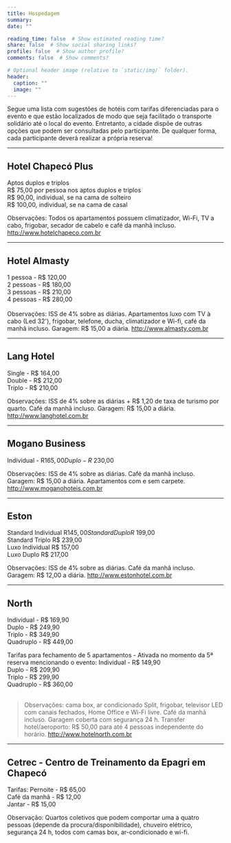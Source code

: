 ```yaml
---
title: Hospedagem
summary: 
date: ""

reading_time: false  # Show estimated reading time?
share: false  # Show social sharing links?
profile: false  # Show author profile?
comments: false  # Show comments?

# Optional header image (relative to `static/img/` folder).
header:
  caption: ""
  image: ""
---
```


Segue uma lista com sugestões de hotéis com tarifas diferenciadas para o evento e que estão localizados de modo que seja facilitado o transporte solidário até o local do evento. Entretanto, a cidade dispõe de outras opções que podem ser consultadas pelo participante. De qualquer forma, cada participante deverá realizar a própria reserva!

<hr>

<h2>Hotel Chapecó Plus</h2>

Aptos duplos e triplos   
R$ 75,00 por pessoa nos aptos duplos e triplos   
R$ 90,00, individual, se na cama de solteiro     
R$ 100,00, individual, se na cama de casal   


Observações: Todos os apartamentos possuem climatizador, Wi-Fi, TV a cabo, frigobar, secador de cabelo e café da manhã incluso.
http://www.hotelchapeco.com.br

<hr>

<h2>Hotel Almasty</h2>


1 pessoa - R$ 120,00    
2 pessoas - R$ 180,00   
3 pessoas - R$ 210,00   
4 pessoas - R$ 280,00   
</br> 
Observações: ISS de 4% sobre as diárias. Apartamentos luxo com TV à cabo (Led 32'), frigobar, telefone, ducha, climatizador e Wi-fi, café da manhã incluso. Garagem: R$ 15,00 a diária. 
http://www.almasty.com.br


<hr>

<h2>Lang Hotel</h2>

Single - R$ 164,00  
Double - R$ 212,00  
Triplo - R$ 210,00  


Observações: ISS de 4% sobre as diárias + R$ 1,20 de taxa de turismo por quarto. Café da manhã incluso. Garagem: R$ 15,00 a diária. 
http://www.langhotel.com.br

<hr>

<h2>Mogano Business</h2>

Individual - R$165,00  
Duplo - R$ 230,00   


Observações: ISS de 4% sobre as diárias. Café da manhã incluso. Garagem: R$ 15,00 a diária. Apartamentos com e sem carpete.
http://www.moganohoteis.com.br

<hr>

<h2>Eston</h2>  

Standard Individual R$145,00  
Standard Duplo R$ 199,00   
Standard Triplo R$ 239,00   
Luxo Individual R$ 157,00  
Luxo Duplo R$ 217,00  

 
Observações: ISS de 4% sobre as diárias. Café da manhã incluso. Garagem: R$ 12,00 a diária. 
http://www.estonhotel.com.br

<hr>

<h2>North</h2>


Individual - R$ 169,90  
Duplo - R$ 249,90   
Triplo - R$ 349,90   
Quadruplo - R$ 449,00   


Tarifas para fechamento de 5 apartamentos - Ativada no momento da 5ª reserva mencionando o evento:
Individual - R$ 149,90  
Duplo - R$ 209,90   
Triplo - R$ 299,90   
Quadruplo - R$ 360,00   
</br> 
> Observações: cama box, ar condicionado Split, frigobar, televisor LED com canais fechados, Home Office e Wi-Fi livre. Café da manhã incluso. Garagem coberta com segurança 24 h. Transfer hotel/aeroporto: R$ 50,00 para até 4 pessoas independente do horário.
http://www.hotelnorth.com.br

<hr>

<h2>Cetrec - Centro de Treinamento da Epagri em Chapecó</h2>

Tarifas: Pernoite - R$ 65,00  
Café da manhã - R$ 12,00   
Jantar - R$ 15,00  





Observação: Quartos coletivos que podem comportar uma a quatro pessoas (depende da procura/disponibilidade), chuveiro elétrico, segurança 24 h, todos com camas box, ar-condicionado e wi-fi.
